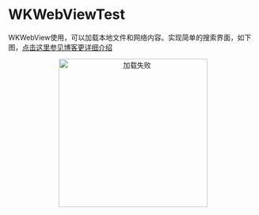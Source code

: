 # WKWebViewTest
WKWebView使用，可以加载本地文件和网络内容。实现简单的搜索界面，如下图，[点击这里参见博客更详细介绍](http://www.cnblogs.com/mddblog/p/5281748.html)

<div align="center">   
<img src="http://7xs4tc.com1.z0.glb.clouddn.com/mddBlog3.0.png" alt="加载失败" width="300px">
</div>


